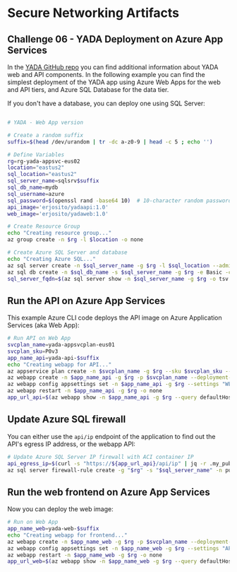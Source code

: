 # Secure Networking Artifacts
## Challenge 06 - YADA Deployment on Azure App Services

In the [YADA GitHub repo](https://github.com/microsoft/YADA) you can find additional information about YADA web and API components. In the following example you can find the simplest deployment of the YADA app using Azure Web Apps for the web and API tiers, and Azure SQL Database for the data tier.

If you don't have a database, you can deploy one using SQL Server:

```bash

# YADA - Web App version

# Create a random suffix
suffix=$(head /dev/urandom | tr -dc a-z0-9 | head -c 5 ; echo '')

# Define Variables
rg=rg-yada-appsvc-eus02
location="eastus2"
sql_location="eastus2"
sql_server_name=sqlsrv$suffix
sql_db_name=mydb
sql_username=azure
sql_password=$(openssl rand -base64 10)  # 10-character random password
api_image='erjosito/yadaapi:1.0'
web_image='erjosito/yadaweb:1.0'

# Create Resource Group
echo "Creating resource group..."
az group create -n $rg -l $location -o none

# Create Azure SQL Server and database
echo "Creating Azure SQL..."
az sql server create -n $sql_server_name -g $rg -l $sql_location --admin-user "$sql_username" --admin-password "$sql_password" -o none
az sql db create -n $sql_db_name -s $sql_server_name -g $rg -e Basic -c 5 --no-wait -o none
sql_server_fqdn=$(az sql server show -n $sql_server_name -g $rg -o tsv --query fullyQualifiedDomainName) && echo $sql_server_fqdn
```

## Run the API on Azure App Services

This example Azure CLI code deploys the API image on Azure Application Services (aka Web App):

```bash
# Run API on Web App
svcplan_name=yada-appsvcplan-eus01
svcplan_sku=P0v3
app_name_api=yada-api-$suffix
echo "Creating webapp for API..."
az appservice plan create -n $svcplan_name -g $rg --sku $svcplan_sku --is-linux -o none
az webapp create -n $app_name_api -g $rg -p $svcplan_name --deployment-container-image-name $api_image -o none
az webapp config appsettings set -n $app_name_api -g $rg --settings "WEBSITES_PORT=8080" "SQL_SERVER_USERNAME=$sql_username" "SQL_SERVER_PASSWORD=$sql_password" "SQL_SERVER_FQDN=${sql_server_fqdn}" -o none
az webapp restart -n $app_name_api -g $rg -o none
app_url_api=$(az webapp show -n $app_name_api -g $rg --query defaultHostName -o tsv) && echo $app_url_api
```

## Update Azure SQL firewall

You can either use the `api/ip` endpoint of the application to find out the API's egress IP address, or the webapp API:

```bash
# Update Azure SQL Server IP firewall with ACI container IP
api_egress_ip=$(curl -s "https://${app_url_api}/api/ip" | jq -r .my_public_ip) && echo $api_egress_ip
az sql server firewall-rule create -g "$rg" -s "$sql_server_name" -n public_api_aci-source --start-ip-address "$api_egress_ip" --end-ip-address "$api_egress_ip"
```

## Run the web frontend on Azure App Services

Now you can deploy the web image:

```bash
# Run on Web App
app_name_web=yada-web-$suffix
echo "Creating webapp for frontend..."
az webapp create -n $app_name_web -g $rg -p $svcplan_name --deployment-container-image-name $web_image -o none
az webapp config appsettings set -n $app_name_web -g $rg --settings "API_URL=https://${app_url_api}" -o none
az webapp restart -n $app_name_web -g $rg -o none
app_url_web=$(az webapp show -n $app_name_web -g $rg --query defaultHostName -o tsv) && echo $app_url_web
```
